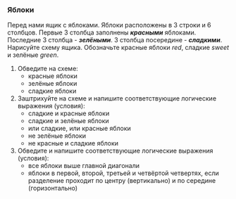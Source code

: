### Яблоки
Перед нами ящик с яблоками. Яблоки расположены в 3 строки и 6 столбцов. Первые 3 столбца заполнены ***красными*** яблоками. Последние 3 столбца - ***зелёными***. 3 столбца посередине - ***сладкими***. Нарисуйте схему ящика. Обозначьте красные яблоки *red*, сладкие *sweet* и зелёные *green*. 
1. Обведите на схеме:
    - красные яблоки
    - зелёные яблоки
    - сладкие яблоки
2. Заштрихуйте на схеме и напишите соответствующие логические выражения (условия):
    - сладкие и красные яблоки
    - сладкие и зелёные яблоки
    - или сладкие, или красные яблоки
    - не зелёные яблоки
    - не красные и сладкие яблоки
3. Обведите и напишите соответствующие логические выражения (условия):
    - все яблоки выше главной диагонали
    - яблоки в первой, второй, третьей и четвёртой четвертях, если разделение проходит по центру (вертикально) и по середине (горизонтально)

